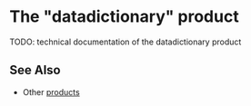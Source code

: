 # The "datadictionary" product

TODO: technical documentation of the datadictionary product

## See Also

- Other [products](../README.md)
